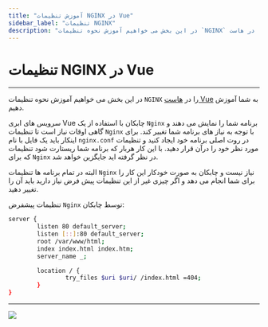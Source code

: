 ```yaml
---
title: "آموزش تنظیمات NGINX در Vue"
sidebar_label: "تنظیمات NGINX"
description: "در این بخش می خواهیم آموزش نحوه تنظیمات `NGINX` را در هاست Vue به شما آموزش دهیم."
---
```


# تنظیمات NGINX در Vue
---

در این بخش می خواهیم آموزش نحوه تنظیمات `NGINX` را در [هاست Vue](https://chabokan.net/cloud-hosting/vue-js/) به شما آموزش دهیم.

سرویس های ابری Vue چابکان با استفاده از یک `Nginx` برنامه شما را نمایش می دهند و گاهی اوقات نیاز است تا تنظیمات `Nginx` با توجه به نیاز های برنامه شما تغییر کند. برای اینکار باید یک فایل با نام `nginx.conf` در روت اصلی برنامه خود ایجاد کنید و تنظیمات مورد نظر خود را درآن قرار دهید. با این کار هربار که برنامه شما ریستارت شود تنظیمات که برای `Nginx` در نظر گرفته اید جایگزین خواهد شد.

البته در تمام برنامه ها تنظیمات `Nginx` نیاز نیست و چابکان به صورت خودکار این کار را برای شما انجام می دهد و اگر چیزی غیر از این تنظیمات پیش فرض نیاز دارید باید آن را تغییر دهید.

تنظیمات پیشفرض `Nginx` توسط چابکان:

```bash
server {
        listen 80 default_server;
        listen [::]:80 default_server;
        root /var/www/html;
        index index.html index.htm;
        server_name _;

        location / {
                try_files $uri $uri/ /index.html =404;
        }
}
```

---
<a href="https://hub.chabokan.net/fa/services/create/vue" ><img src="https://s1.chabokan.net/docs/images/vue-banner.png" /></a>